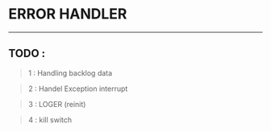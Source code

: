 # ERROR HANDLER
***
## TODO : 


> 1 : Handling backlog data 

> 2 : Handel Exception interrupt 

> 3 : LOGER (reinit) 

> 4 : kill switch 